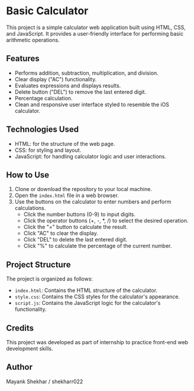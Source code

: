 # Basic Calculator

This project is a simple calculator web application built using HTML, CSS, and JavaScript. It provides a user-friendly interface for performing basic arithmetic operations.

## Features

* Performs addition, subtraction, multiplication, and division.
* Clear display ("AC") functionality.
* Evaluates expressions and displays results.
* Delete button ("DEL") to remove the last entered digit.
* Percentage calculation.
* Clean and responsive user interface styled to resemble the iOS calculator.

## Technologies Used

* HTML: for the structure of the web page.
* CSS: for styling and layout.
* JavaScript: for handling calculator logic and user interactions.

## How to Use

1.  Clone or download the repository to your local machine.
2.  Open the `index.html` file in a web browser.
3.  Use the buttons on the calculator to enter numbers and perform calculations.
    * Click the number buttons (0-9) to input digits.
    * Click the operator buttons (+, -, \*, /) to select the desired operation.
    * Click the "=" button to calculate the result.
    * Click "AC" to clear the display.
    * Click "DEL" to delete the last entered digit.
    * Click "%" to calculate the percentage of the current number.

## Project Structure

The project is organized as follows:

* `index.html`: Contains the HTML structure of the calculator.
* `style.css`: Contains the CSS styles for the calculator's appearance.
* `script.js`: Contains the JavaScript logic for the calculator's functionality.

## Credits

This project was developed as part of internship to practice front-end web development skills.

## Author

Mayank Shekhar / shekharr022

